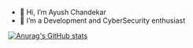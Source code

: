 - 👋 Hi, I’m Ayush Chandekar
- 👀 I’m a Development and CyberSecurity enthusiast

[![Anurag's GitHub stats](https://github-readme-stats.vercel.app/api?username=ayu-ch)](https://github.com/ayu-ch/github-readme-stats)
<!---
ayu-ch/ayu-ch is a ✨ special ✨ repository because its `README.md` (this file) appears on your GitHub profile.
You can click the Preview link to take a look at your changes.
--->
